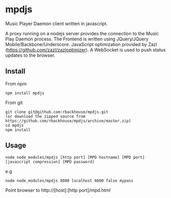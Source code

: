 mpdjs
=====

Music Player Daemon client written in javascript. 

A proxy running on a nodejs server provides the connection to the Music Play Daemon process. The Frontend is written using JQuery/JQuery Mobile/Backbone/Underscore.
JavaScript optimization provided by Zazl (https://github.com/zazl/zazloptimizer). A WebSocket is used to push status updates to the browser.

Install
-------

From npm

	npm install mpdjs
	
From git
	
	git clone git@github.com:rbackhouse/mpdjs.git 
	(or download the zipped source from https://github.com/rbackhouse/mpdjs/archive/master.zip)
	cd mpdjs
	npm install

Usage
-----

	node node_modules/mpdjs [http port] [MPD hostname] [MPD port] [javascript compression] [MPD password]

e.g

	node node_modules/mpdjs 8080 localhost 6600 false mypass

Point browser to http://[host]:[http port]/mpd.html
